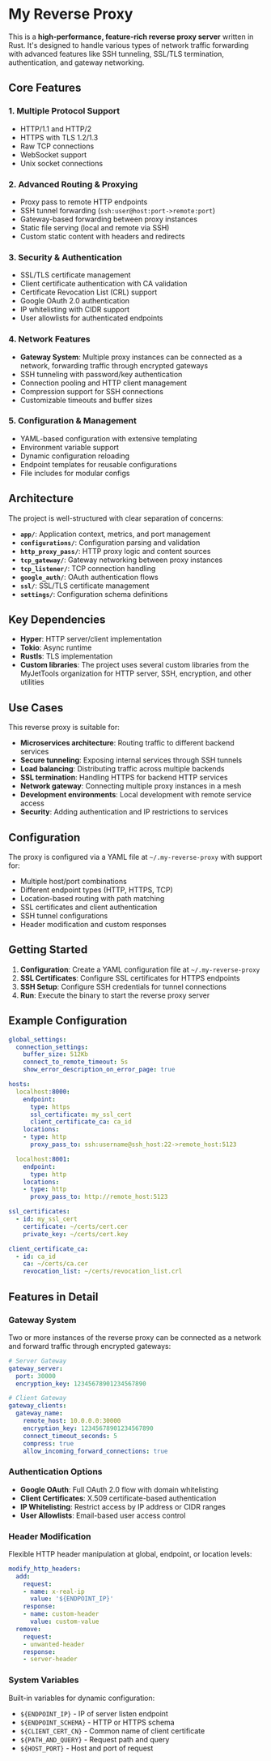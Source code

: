 # My Reverse Proxy

This is a **high-performance, feature-rich reverse proxy server** written in Rust. It's designed to handle various types of network traffic forwarding with advanced features like SSH tunneling, SSL/TLS termination, authentication, and gateway networking.

## Core Features

### 1. Multiple Protocol Support
- HTTP/1.1 and HTTP/2
- HTTPS with TLS 1.2/1.3
- Raw TCP connections
- WebSocket support
- Unix socket connections

### 2. Advanced Routing & Proxying
- Proxy pass to remote HTTP endpoints
- SSH tunnel forwarding (`ssh:user@host:port->remote:port`)
- Gateway-based forwarding between proxy instances
- Static file serving (local and remote via SSH)
- Custom static content with headers and redirects

### 3. Security & Authentication
- SSL/TLS certificate management
- Client certificate authentication with CA validation
- Certificate Revocation List (CRL) support
- Google OAuth 2.0 authentication
- IP whitelisting with CIDR support
- User allowlists for authenticated endpoints

### 4. Network Features
- **Gateway System**: Multiple proxy instances can be connected as a network, forwarding traffic through encrypted gateways
- SSH tunneling with password/key authentication
- Connection pooling and HTTP client management
- Compression support for SSH connections
- Customizable timeouts and buffer sizes

### 5. Configuration & Management
- YAML-based configuration with extensive templating
- Environment variable support
- Dynamic configuration reloading
- Endpoint templates for reusable configurations
- File includes for modular configs

## Architecture

The project is well-structured with clear separation of concerns:

- **`app/`**: Application context, metrics, and port management
- **`configurations/`**: Configuration parsing and validation
- **`http_proxy_pass/`**: HTTP proxy logic and content sources
- **`tcp_gateway/`**: Gateway networking between proxy instances
- **`tcp_listener/`**: TCP connection handling
- **`google_auth/`**: OAuth authentication flows
- **`ssl/`**: SSL/TLS certificate management
- **`settings/`**: Configuration schema definitions

## Key Dependencies

- **Hyper**: HTTP server/client implementation
- **Tokio**: Async runtime
- **Rustls**: TLS implementation
- **Custom libraries**: The project uses several custom libraries from the MyJetTools organization for HTTP server, SSH, encryption, and other utilities

## Use Cases

This reverse proxy is suitable for:

- **Microservices architecture**: Routing traffic to different backend services
- **Secure tunneling**: Exposing internal services through SSH tunnels
- **Load balancing**: Distributing traffic across multiple backends
- **SSL termination**: Handling HTTPS for backend HTTP services
- **Network gateway**: Connecting multiple proxy instances in a mesh
- **Development environments**: Local development with remote service access
- **Security**: Adding authentication and IP restrictions to services

## Configuration

The proxy is configured via a YAML file at `~/.my-reverse-proxy` with support for:

- Multiple host/port combinations
- Different endpoint types (HTTP, HTTPS, TCP)
- Location-based routing with path matching
- SSL certificates and client authentication
- SSH tunnel configurations
- Header modification and custom responses

## Getting Started

1. **Configuration**: Create a YAML configuration file at `~/.my-reverse-proxy`
2. **SSL Certificates**: Configure SSL certificates for HTTPS endpoints
3. **SSH Setup**: Configure SSH credentials for tunnel connections
4. **Run**: Execute the binary to start the reverse proxy server

## Example Configuration

```yaml
global_settings:
  connection_settings:
    buffer_size: 512Kb
    connect_to_remote_timeout: 5s
    show_error_description_on_error_page: true

hosts:
  localhost:8000:
    endpoint:
      type: https
      ssl_certificate: my_ssl_cert
      client_certificate_ca: ca_id
    locations:
    - type: http
      proxy_pass_to: ssh:username@ssh_host:22->remote_host:5123

  localhost:8001:
    endpoint:
      type: http
    locations:
    - type: http
      proxy_pass_to: http://remote_host:5123

ssl_certificates:
  - id: my_ssl_cert
    certificate: ~/certs/cert.cer
    private_key: ~/certs/cert.key

client_certificate_ca:
  - id: ca_id
    ca: ~/certs/ca.cer
    revocation_list: ~/certs/revocation_list.crl
```

## Features in Detail

### Gateway System
Two or more instances of the reverse proxy can be connected as a network and forward traffic through encrypted gateways:

```yaml
# Server Gateway
gateway_server:
  port: 30000
  encryption_key: 12345678901234567890

# Client Gateway
gateway_clients:
  gateway_name:
    remote_host: 10.0.0.0:30000
    encryption_key: 12345678901234567890
    connect_timeout_seconds: 5
    compress: true
    allow_incoming_forward_connections: true
```

### Authentication Options
- **Google OAuth**: Full OAuth 2.0 flow with domain whitelisting
- **Client Certificates**: X.509 certificate-based authentication
- **IP Whitelisting**: Restrict access by IP address or CIDR ranges
- **User Allowlists**: Email-based user access control

### Header Modification
Flexible HTTP header manipulation at global, endpoint, or location levels:

```yaml
modify_http_headers:
  add:
    request:
    - name: x-real-ip
      value: '${ENDPOINT_IP}'
    response:
    - name: custom-header
      value: custom-value
  remove:
    request:
    - unwanted-header
    response:
    - server-header
```

### System Variables
Built-in variables for dynamic configuration:
- `${ENDPOINT_IP}` - IP of server listen endpoint
- `${ENDPOINT_SCHEMA}` - HTTP or HTTPS schema
- `${CLIENT_CERT_CN}` - Common name of client certificate
- `${PATH_AND_QUERY}` - Request path and query
- `${HOST_PORT}` - Host and port of request

